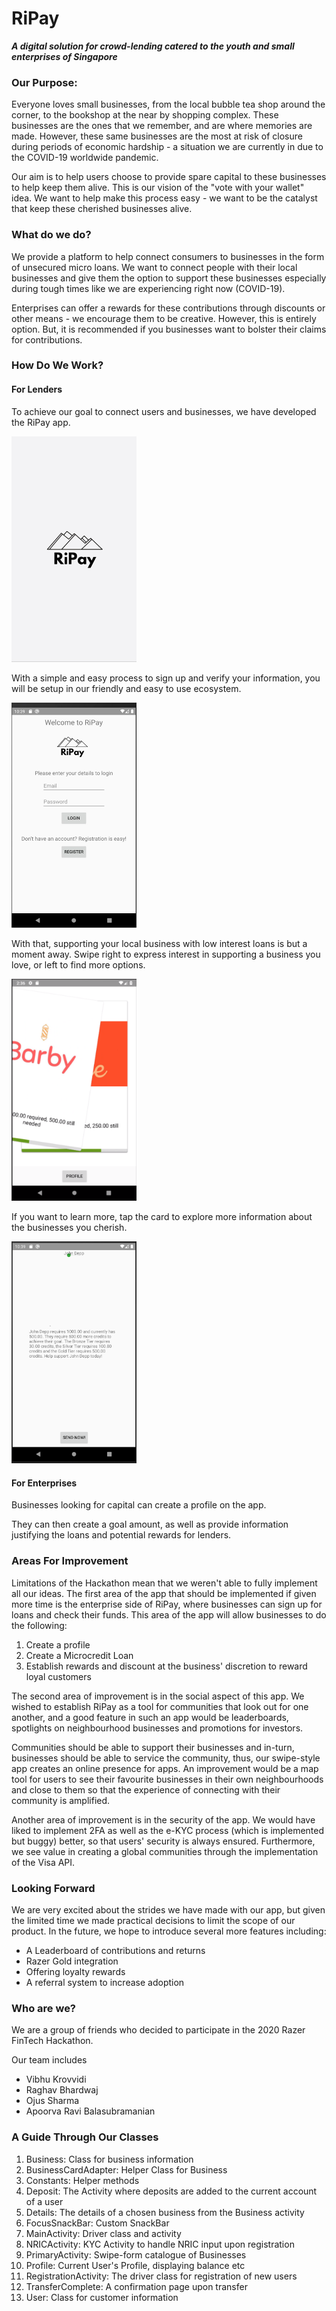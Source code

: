 # RiPay

***A digital solution for crowd-lending catered to the youth and small enterprises of Singapore***

### Our Purpose:

Everyone loves small businesses, from the local bubble tea shop around the corner, to the bookshop at the near by shopping complex. These businesses are the ones that we remember, and are where memories are made. However, these same businesses are the most at risk of closure during periods of economic hardship - a situation we are currently in due to the COVID-19 worldwide pandemic.

Our aim is to help users choose to provide spare capital to these businesses to help keep them alive. This is our vision of the "vote with your wallet" idea. We want to help make this process easy - we want to be the catalyst that keep these cherished businesses alive.

### What do we do?

We provide a platform to help connect consumers to businesses in the form of unsecured micro loans. We want to connect people with their local businesses and give them the option to support these businesses especially during tough times like we are experiencing right now (COVID-19).

Enterprises can offer a rewards for these contributions through discounts or other means - we encourage them to be creative. However, this is entirely option. But, it is recommended if you businesses want to bolster their claims for contributions.

### How Do We Work?

#### For Lenders

To achieve our goal to connect users and businesses, we have developed the RiPay app.

<insert image of title screen here>



<img src="https://github.com/Raghav-B/RiPay/blob/master/r_hack_images/title%20screen.png" width="200">

With a simple and easy process to sign up and verify your information, you will be setup in our friendly and easy to use ecosystem.

<insert image of login screen and KYC here>
  
<img src="https://github.com/Raghav-B/RiPay/blob/master/r_hack_images/login%20page.png" width="200">
  
  
With that, supporting your local business with low interest loans is but a moment away. Swipe right to express interest in supporting a business you love, or left to find more options.

<insert image of swiping>

<img src="https://github.com/Raghav-B/RiPay/blob/master/r_hack_images/swiping.png" width="200">


If you want to learn more, tap the card to explore more information about the businesses you cherish.

<insert image of bio>
  

<img src="https://github.com/Raghav-B/RiPay/blob/master/r_hack_images/bio.png" width="200">

#### For Enterprises

Businesses looking for capital can create a profile on the app.

<insert profile create screen here>

They can then create a goal amount, as well as provide information justifying the loans and potential rewards for lenders.

<insert bio create here>
  
### Areas For Improvement
Limitations of the Hackathon mean that we weren't able to fully implement all our ideas. The first area of the app that should be implemented if given more time is the enterprise side of RiPay, where businesses can sign up for loans and check their funds. This area of the app will allow businesses to do the following:
1. Create a profile
2. Create a Microcredit Loan
3. Establish rewards and discount at the business' discretion to reward loyal customers

The second area of improvement is in the social aspect of this app. We wished to establish RiPay as a tool for communities that look out for one another, and a good feature in such an app would be leaderboards, spotlights on neighbourhood businesses and promotions for investors. 

Communities should be able to support their businesses and in-turn, businesses should be able to service the community, thus, our swipe-style app creates an online presence for apps. An improvement would be a map tool for users to see their favourite businesses in their own neighbourhoods and close to them so that the experience of connecting with their community is amplified.

Another area of improvement is in the security of the app. We would have liked to implement 2FA as well as the e-KYC process (which is implemented but buggy) better, so that users' security is always ensured. Furthermore, we see value in creating a global communities through the implementation of the Visa API. 

### Looking Forward

We are very excited about the strides we have made with our app, but given the limited time we made practical decisions to limit the scope of our product. In the future, we hope to introduce several more features including:

- A Leaderboard of contributions and returns
- Razer Gold integration
- Offering loyalty rewards
- A referral system to increase adoption


### Who are we?

We are a group of friends who decided to participate in the 2020 Razer FinTech Hackathon.

Our team includes

- Vibhu Krovvidi
- Raghav Bhardwaj
- Ojus Sharma
- Apoorva Ravi Balasubramanian

### A Guide Through Our Classes
1. Business: Class for business information
2. BusinessCardAdapter: Helper Class for Business
3. Constants: Helper methods 
4. Deposit: The Activity where deposits are added to the current account of a user
5. Details: The details of a chosen business from the Business activity
6. FocusSnackBar: Custom SnackBar 
7. MainActivity: Driver class and activity
8. NRICActivity: KYC Activity to handle NRIC input upon registration
9. PrimaryActivity: Swipe-form catalogue of Businesses
10. Profile: Current User's Profile, displaying balance etc
11. RegistrationActivity: The driver class for registration of new users
12. TransferComplete: A confirmation page upon transfer
13. User: Class for customer information
